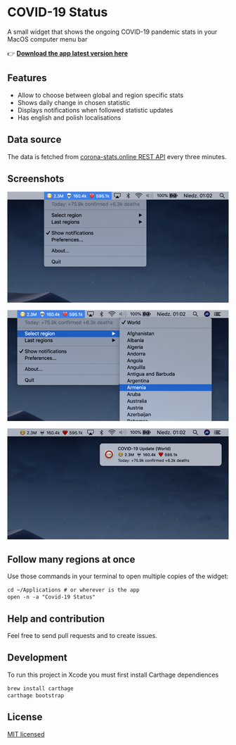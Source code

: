 #  COVID-19 Status

A small widget that shows the ongoing COVID-19 pandemic stats in your MacOS computer menu bar

👉 **[Download the app latest version here][DOWNLOAD]**

## Features

* Allow to choose between global and region specific stats
* Shows daily change in chosen statistic
* Displays notifications when followed statistic updates
* Has english and polish localisations

## Data source

The data is fetched from [corona-stats.online REST API](https://corona-stats.online/?source=2) every three minutes.

## Screenshots

![Menu screenshot](./screenshots/menu.png "Widget menu")

![Region select screenshot](./screenshots/regions.png "Selecting a region")

![Notification screenshot](./screenshots/alert.png "Example notification")

## Follow many regions at once

Use those commands in your terminal to open multiple copies of the widget:

    cd ~/Applications # or wherever is the app
    open -n -a "Covid-19 Status"

## Help and contribution

Feel free to send pull requests and to create issues.

## Development

To run this project in Xcode you must first install Carthage dependiences

    brew install carthage
    carthage bootstrap

## License

[MIT licensed](./LICENSE)


[DOWNLOAD]: https://github.com/marcingajda/covid-19-status/releases/download/v1.2.1/Covid-19.Status.v1.2.1.dmg

